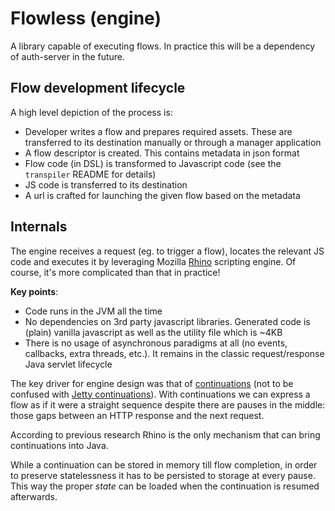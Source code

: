 # Flowless (engine)

A library capable of executing flows. In practice this will be a dependency of auth-server in the future.

## Flow development lifecycle

A high level depiction of the process is:

- Developer writes a flow and prepares required assets. These are transferred to its destination manually or through a manager application
- A flow descriptor is created. This contains metadata in json format                 
- Flow code (in DSL) is transformed to Javascript code (see the `transpiler` README for details)
- JS code is transferred to its destination
- A url is crafted for launching the given flow based on the metadata

## Internals

The engine receives a request (eg. to trigger a flow), locates the relevant JS code and executes it by leveraging Mozilla [Rhino](https://github.com/mozilla/rhino/) scripting engine. Of course, it's more complicated than that in practice!

**Key points**:

- Code runs in the JVM all the time
- No dependencies on 3rd party javascript libraries. Generated code is (plain) vanilla javascript as well as the utility file which is ~4KB
- There is no usage of asynchronous paradigms at all (no events, callbacks, extra threads, etc.). It remains in the classic request/response Java servlet lifecycle

The key driver for engine design was that of [continuations](https://en.wikipedia.org/wiki/Continuation) (not to be confused with [Jetty continuations](https://www.eclipse.org/jetty/documentation/jetty-9/index.html#continuations)). With continuations we can express a flow as if it were a straight sequence despite there are pauses in the middle: those gaps between an HTTP response and the next request. 

According to previous research Rhino is the only mechanism that can bring continuations into Java.

While a continuation can be stored in memory till flow completion, in order to preserve statelessness it has to be persisted to storage at every pause. This way the proper *state* can be loaded when the continuation is resumed afterwards.  

